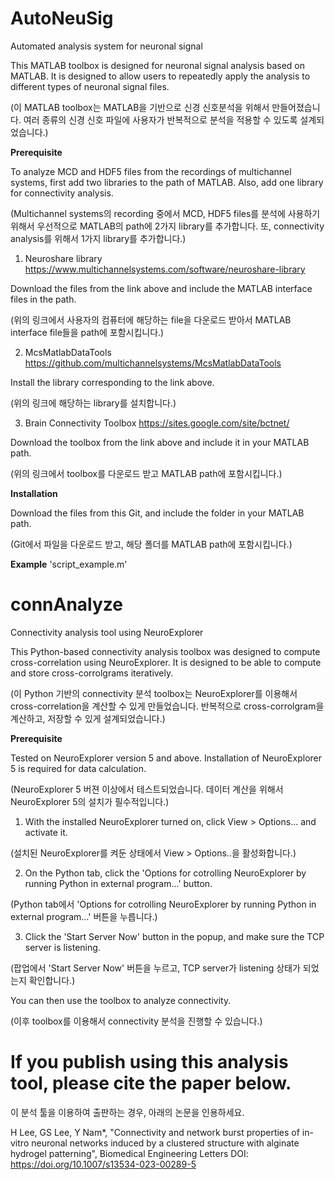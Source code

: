 # AutoNeuSig
Automated analysis system for neuronal signal


This MATLAB toolbox is designed for neuronal signal analysis based on MATLAB.
It is designed to allow users to repeatedly apply the analysis to different types of neuronal signal files.

(이 MATLAB toolbox는 MATLAB을 기반으로 신경 신호분석을 위해서 만들어졌습니다.
여러 종류의 신경 신호 파일에 사용자가 반복적으로 분석을 적용할 수 있도록 설계되었습니다.)



**Prerequisite**

To analyze MCD and HDF5 files from the recordings of multichannel systems, first add two libraries to the path of MATLAB.
Also, add one library for connectivity analysis.

(Multichannel systems의 recording 중에서 MCD, HDF5 files를 분석에 사용하기 위해서 우선적으로 MATLAB의 path에 2가지 library를 추가합니다.
또, connectivity analysis를 위해서 1가지 library를 추가합니다.)


1. Neuroshare library
https://www.multichannelsystems.com/software/neuroshare-library

Download the files from the link above and include the MATLAB interface files in the path.

(위의 링크에서 사용자의 컴퓨터에 해당하는 file을 다운로드 받아서 MATLAB interface file들을 path에 포함시킵니다.)



2. McsMatlabDataTools
https://github.com/multichannelsystems/McsMatlabDataTools

Install the library corresponding to the link above.

(위의 링크에 해당하는 library를 설치합니다.)



3. Brain Connectivity Toolbox
https://sites.google.com/site/bctnet/

Download the toolbox from the link above and include it in your MATLAB path.

(위의 링크에서 toolbox를 다운로드 받고 MATLAB path에 포함시킵니다.)



**Installation**

Download the files from this Git, and include the folder in your MATLAB path.

(Git에서 파일을 다운로드 받고, 해당 폴더를 MATLAB path에 포함시킵니다.)



**Example**
'script_example.m'



# connAnalyze
Connectivity analysis tool using NeuroExplorer

This Python-based connectivity analysis toolbox was designed to compute cross-correlation using NeuroExplorer.
It is designed to be able to compute and store cross-corrolgrams iteratively.

(이 Python 기반의 connectivity 분석 toolbox는 NeuroExplorer를 이용해서 cross-correlation을 계산할 수 있게 만들었습니다.
반복적으로 cross-corrolgram을 계산하고, 저장할 수 있게 설계되었습니다.)

**Prerequisite**

Tested on NeuroExplorer version 5 and above.
Installation of NeuroExplorer 5 is required for data calculation.

(NeuroExplorer 5 버젼 이상에서 테스트되었습니다.
데이터 계산을 위해서 NeuroExplorer 5의 설치가 필수적입니다.)

1. With the installed NeuroExplorer turned on, click View > Options... and activate it.

(설치된 NeuroExplorer를 켜둔 상태에서 View > Options..을 활성화합니다.)

2. On the Python tab, click the 'Options for cotrolling NeuroExplorer by running Python in external program...' button.

(Python tab에서 'Options for cotrolling NeuroExplorer by running Python in external program...' 버튼을 누릅니다.)
  
3. Click the 'Start Server Now' button in the popup, and make sure the TCP server is listening.

(팝업에서 'Start Server Now' 버튼을 누르고, TCP server가 listening 상태가 되었는지 확인합니다.)

You can then use the toolbox to analyze connectivity.

(이후 toolbox를 이용해서 connectivity 분석을 진행할 수 있습니다.)


# If you publish using this analysis tool, please cite the paper below.
이 분석 툴을 이용하여 출판하는 경우, 아래의 논문을 인용하세요.

H Lee, GS Lee, Y Nam*, "Connectivity and network burst properties of in-vitro neuronal networks induced by a clustered structure with alginate hydrogel patterning", Biomedical Engineering Letters
DOI: https://doi.org/10.1007/s13534-023-00289-5
